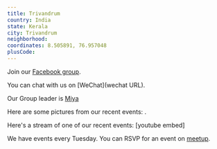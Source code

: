 ```yaml
---
title: Trivandrum
country: India
state: Kerala
city: Trivandrum
neighborhood: 
coordinates: 8.505891, 76.957048
plusCode:
---
```

Join our [Facebook group](https://www.facebook.com/groups/freecodecamp.trivandrum).

You can chat with us on [WeChat](wechat URL).

Our Group leader is [Miya](freecodecamp.org/miya)

Here are some pictures from our recent events:
![]().

Here's a stream of one of our recent events:
[youtube embed]

We have events every Tuesday. You can RSVP for an event on [meetup](meetupurl).
